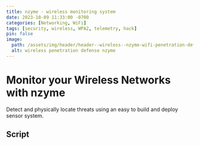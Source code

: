 ```yaml
---
title: nzyme - wireless monitoring system
date: 2023-10-09 11:33:00 -0700
categories: [Networking, WiFi]
tags: [security, wireless, WPA2, telemetry, hack]
pin: false
image:
  path: /assets/img/header/header--wireless--nzyme-wifi-penetration-defense.jpg
  alt: wireless penetration defense nzyme
---
```


# Monitor your Wireless Networks with nzyme

Detect and physically locate threats using an easy to build and deploy sensor system.


## Script

```bash

```
